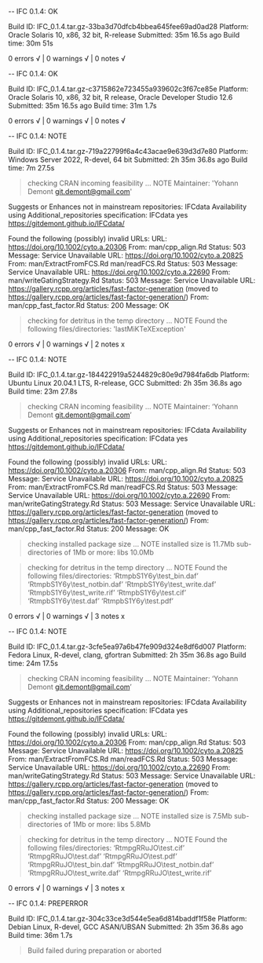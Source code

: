 -- IFC 0.1.4: OK

  Build ID:   IFC_0.1.4.tar.gz-33ba3d70dfcb4bbea645fee69ad0ad28
  Platform:   Oracle Solaris 10, x86, 32 bit, R-release
  Submitted:  35m 16.5s ago
  Build time: 30m 51s

0 errors √ | 0 warnings √ | 0 notes √

-- IFC 0.1.4: OK

  Build ID:   IFC_0.1.4.tar.gz-c3715862e723455a939602c3f67ce85e
  Platform:   Oracle Solaris 10, x86, 32 bit, R release, Oracle Developer Studio 12.6
  Submitted:  35m 16.5s ago
  Build time: 31m 1.7s

0 errors √ | 0 warnings √ | 0 notes √

-- IFC 0.1.4: NOTE

  Build ID:   IFC_0.1.4.tar.gz-719a22799f6a4c43acae9e639d3d7e80
  Platform:   Windows Server 2022, R-devel, 64 bit
  Submitted:  2h 35m 36.8s ago
  Build time: 7m 27.5s

> checking CRAN incoming feasibility ... NOTE
  Maintainer: 'Yohann Demont <git.demont@gmail.com>'
  
  Suggests or Enhances not in mainstream repositories:
    IFCdata
  Availability using Additional_repositories specification:
    IFCdata   yes   https://gitdemont.github.io/IFCdata/
  
  Found the following (possibly) invalid URLs:
    URL: https://doi.org/10.1002/cyto.a.20306
      From: man/cpp_align.Rd
      Status: 503
      Message: Service Unavailable
    URL: https://doi.org/10.1002/cyto.a.20825
      From: man/ExtractFromFCS.Rd
            man/readFCS.Rd
      Status: 503
      Message: Service Unavailable
    URL: https://doi.org/10.1002/cyto.a.22690
      From: man/writeGatingStrategy.Rd
      Status: 503
      Message: Service Unavailable
    URL: https://gallery.rcpp.org/articles/fast-factor-generation (moved to https://gallery.rcpp.org/articles/fast-factor-generation/)
      From: man/cpp_fast_factor.Rd
      Status: 200
      Message: OK

> checking for detritus in the temp directory ... NOTE
  Found the following files/directories:
    'lastMiKTeXException'

0 errors √ | 0 warnings √ | 2 notes x

-- IFC 0.1.4: NOTE

  Build ID:   IFC_0.1.4.tar.gz-184422919a5244829c80e9d7984fa6db
  Platform:   Ubuntu Linux 20.04.1 LTS, R-release, GCC
  Submitted:  2h 35m 36.8s ago
  Build time: 23m 27.8s

> checking CRAN incoming feasibility ... NOTE
  Maintainer: ‘Yohann Demont <git.demont@gmail.com>’
  
  Suggests or Enhances not in mainstream repositories:
    IFCdata
  Availability using Additional_repositories specification:
    IFCdata   yes   https://gitdemont.github.io/IFCdata/
  
  Found the following (possibly) invalid URLs:
    URL: https://doi.org/10.1002/cyto.a.20306
      From: man/cpp_align.Rd
      Status: 503
      Message: Service Unavailable
    URL: https://doi.org/10.1002/cyto.a.20825
      From: man/ExtractFromFCS.Rd
            man/readFCS.Rd
      Status: 503
      Message: Service Unavailable
    URL: https://doi.org/10.1002/cyto.a.22690
      From: man/writeGatingStrategy.Rd
      Status: 503
      Message: Service Unavailable
    URL: https://gallery.rcpp.org/articles/fast-factor-generation (moved to https://gallery.rcpp.org/articles/fast-factor-generation/)
      From: man/cpp_fast_factor.Rd
      Status: 200
      Message: OK

> checking installed package size ... NOTE
    installed size is 11.7Mb
    sub-directories of 1Mb or more:
      libs  10.0Mb

> checking for detritus in the temp directory ... NOTE
  Found the following files/directories:
    ‘RtmpbS1Y6y\test_bin.daf’ ‘RtmpbS1Y6y\test_notbin.daf’
    ‘RtmpbS1Y6y\test_write.daf’ ‘RtmpbS1Y6y\test_write.rif’
    ‘RtmpbS1Y6y\test.cif’ ‘RtmpbS1Y6y\test.daf’ ‘RtmpbS1Y6y\test.pdf’

0 errors √ | 0 warnings √ | 3 notes x

-- IFC 0.1.4: NOTE

  Build ID:   IFC_0.1.4.tar.gz-3cfe5ea97a6b47fe909d324e8df6d007
  Platform:   Fedora Linux, R-devel, clang, gfortran
  Submitted:  2h 35m 36.8s ago
  Build time: 24m 17.5s

> checking CRAN incoming feasibility ... NOTE
  Maintainer: ‘Yohann Demont <git.demont@gmail.com>’
  
  Suggests or Enhances not in mainstream repositories:
    IFCdata
  Availability using Additional_repositories specification:
    IFCdata   yes   https://gitdemont.github.io/IFCdata/
  
  Found the following (possibly) invalid URLs:
    URL: https://doi.org/10.1002/cyto.a.20306
      From: man/cpp_align.Rd
      Status: 503
      Message: Service Unavailable
    URL: https://doi.org/10.1002/cyto.a.20825
      From: man/ExtractFromFCS.Rd
            man/readFCS.Rd
      Status: 503
      Message: Service Unavailable
    URL: https://doi.org/10.1002/cyto.a.22690
      From: man/writeGatingStrategy.Rd
      Status: 503
      Message: Service Unavailable
    URL: https://gallery.rcpp.org/articles/fast-factor-generation (moved to https://gallery.rcpp.org/articles/fast-factor-generation/)
      From: man/cpp_fast_factor.Rd
      Status: 200
      Message: OK

> checking installed package size ... NOTE
    installed size is  7.5Mb
    sub-directories of 1Mb or more:
      libs   5.8Mb

> checking for detritus in the temp directory ... NOTE
  Found the following files/directories:
    ‘RtmpgRRuJO\test.cif’ ‘RtmpgRRuJO\test.daf’ ‘RtmpgRRuJO\test.pdf’
    ‘RtmpgRRuJO\test_bin.daf’ ‘RtmpgRRuJO\test_notbin.daf’
    ‘RtmpgRRuJO\test_write.daf’ ‘RtmpgRRuJO\test_write.rif’

0 errors √ | 0 warnings √ | 3 notes x

-- IFC 0.1.4: PREPERROR

  Build ID:   IFC_0.1.4.tar.gz-304c33ce3d544e5ea6d814baddf1f58e
  Platform:   Debian Linux, R-devel, GCC ASAN/UBSAN
  Submitted:  2h 35m 36.8s ago
  Build time: 36m 1.7s

> Build failed during preparation or aborted